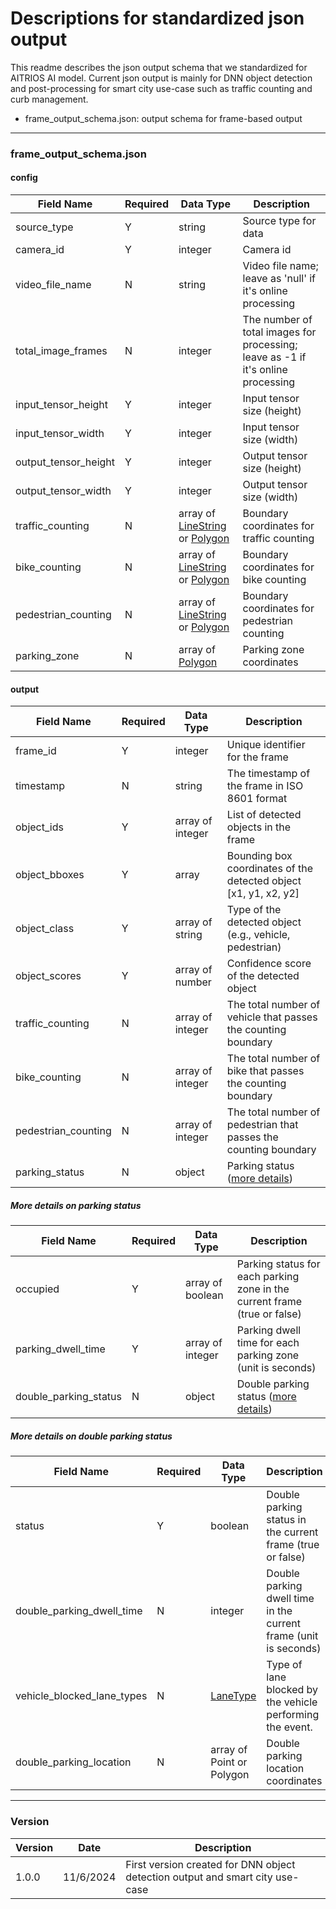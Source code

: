 # Descriptions for standardized json output

This readme describes the json output schema that we standardized for AITRIOS AI model. Current json output is mainly for DNN object detection and post-processing for smart city use-case such as traffic counting and curb management.
- frame_output_schema.json: output schema for frame-based output

----

### frame_output_schema.json

#### config
| Field Name            | Required  | Data Type | Description |
|-----------------------|-----------|-----------|-------------|
| source_type           |   Y       | string    | Source type for data |
| camera_id             |   Y       | integer   | Camera id |
| video_file_name       |   N       | string    | Video file name; leave as 'null' if it's online processing |
| total_image_frames    |   N       | integer   | The number of total images for processing; leave as -1 if it's online processing |
| input_tensor_height   |   Y       | integer   | Input tensor size (height) |
| input_tensor_width    |   Y       | integer   | Input tensor size (width) |
| output_tensor_height  |   Y       | integer   | Output tensor size (height) |
| output_tensor_width   |   Y       | integer   | Output tensor size (width) |
| traffic_counting      |   N       | array of [LineString](https://datatracker.ietf.org/doc/html/rfc7946#appendix-A.2) or [Polygon](https://datatracker.ietf.org/doc/html/rfc7946#appendix-A.3)     | Boundary coordinates for traffic counting |
| bike_counting         |   N       | array of [LineString](https://datatracker.ietf.org/doc/html/rfc7946#appendix-A.2) or [Polygon](https://datatracker.ietf.org/doc/html/rfc7946#appendix-A.3)  | Boundary coordinates for bike counting |
| pedestrian_counting   |   N       | array of [LineString](https://datatracker.ietf.org/doc/html/rfc7946#appendix-A.2) or [Polygon](https://datatracker.ietf.org/doc/html/rfc7946#appendix-A.3)    | Boundary coordinates for pedestrian counting |
| parking_zone          |   N       | array of [Polygon](https://datatracker.ietf.org/doc/html/rfc7946#appendix-A.3)     | Parking zone coordinates |

#### output
| Field Name | Required  | Data Type | Description |
|------------|-----------|-----------|-------------|
| frame_id  |   Y       | integer    | Unique identifier for the frame |
| timestamp  |   N       | string    | The timestamp of the frame in ISO 8601 format |
| object_ids   |   Y       | array of integer   | List of detected objects in the frame |
| object_bboxes    |   Y       | array     | Bounding box coordinates of the detected object [x1, y1, x2, y2] |
| object_class  |   Y       | array of string    | Type of the detected object (e.g., vehicle, pedestrian) |
| object_scores       |   Y       | array of number    | Confidence score of the detected object |
| traffic_counting       |   N       | array of integer    | The total number of vehicle that passes the counting boundary |
| bike_counting |   N       |  array of integer     | The total number of bike that passes the counting boundary |
| pedestrian_counting |   N       |  array of integer     | The total number of pedestrian that passes the counting boundary |
| parking_status |   N       | object     | Parking status ([more details](https://github.com/smart-camera-engagement/eval-ai-models/tree/main/smart_city_json_output#more-details-on-parking-status)) |

##### More details on parking status
| Field Name | Required  | Data Type | Description |
|------------|-----------|-----------|-------------|
| occupied |   Y       | array of boolean     | Parking status for each parking zone in the current frame (true or false) |
| parking_dwell_time |   Y       | array of integer     | Parking dwell time for each parking zone (unit is seconds) |
| double_parking_status |   N       | object    | Double parking status ([more details](https://github.com/smart-camera-engagement/eval-ai-models/tree/main/smart_city_json_output#more-details-on-double-parking-status)) |

##### More details on double parking status
| Field Name | Required  | Data Type | Description |
|------------|-----------|-----------|-------------|
| status |   Y       | boolean     | Double parking status in the current frame (true or false) |
| double_parking_dwell_time |   N       | integer     | Double parking dwell time in the current frame (unit is seconds) |
| vehicle_blocked_lane_types |   N       | [LaneType](https://github.com/openmobilityfoundation/curb-data-specification/tree/main/events#lane-type)    | Type of lane blocked by the vehicle performing the event. |
| double_parking_location |   N       | array of Point or Polygon    | Double parking location coordinates |


----
### Version
|   Version  |   Date    | Description |
|------------|-----------|-------------|
| 1.0.0      | 11/6/2024 |First version created for DNN object detection output and smart city use-case|